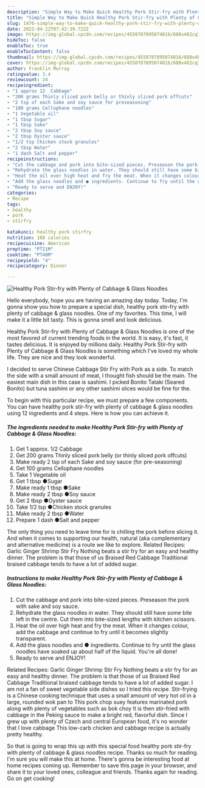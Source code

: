 ```yaml
---
description: "Simple Way to Make Quick Healthy Pork Stir-fry with Plenty of Cabbage & Glass Noodles"
title: "Simple Way to Make Quick Healthy Pork Stir-fry with Plenty of Cabbage & Glass Noodles"
slug: 1476-simple-way-to-make-quick-healthy-pork-stir-fry-with-plenty-of-cabbage-and-amp-glass-noodles
date: 2022-04-22T07:42:39.722Z
image: https://img-global.cpcdn.com/recipes/4550707895074816/680x482cq70/healthy-pork-stir-fry-with-plenty-of-cabbage-glass-noodles-recipe-main-photo.jpg
hideToc: false
enableToc: true
enableTocContent: false
thumbnail: https://img-global.cpcdn.com/recipes/4550707895074816/680x482cq70/healthy-pork-stir-fry-with-plenty-of-cabbage-glass-noodles-recipe-main-photo.jpg
cover: https://img-global.cpcdn.com/recipes/4550707895074816/680x482cq70/healthy-pork-stir-fry-with-plenty-of-cabbage-glass-noodles-recipe-main-photo.jpg
author: Franklin Murray
ratingvalue: 3.4
reviewcount: 24
recipeingredient:
- "1 approx 12  Cabbage"
- "200 grams Thinly sliced pork belly or thinly sliced pork offcuts"
- "2 tsp of each Sake and soy sauce for preseasoning"
- "100 grams Cellophane noodles"
- "1 Vegetable oil"
- "1 tbsp Sugar"
- "1 tbsp Sake"
- "2 tbsp Soy sauce"
- "2 tbsp Oyster sauce"
- "1/2 tsp Chicken stock granules"
- "2 tbsp Water"
- "1 dash Salt and pepper"
recipeinstructions:
- "Cut the cabbage and pork into bite-sized pieces. Preseason the pork with sake and soy sauce."
- "Rehydrate the glass noodles in water. They should still have some bite left in the centre. Cut them into bite-sized lengths with kitchen scissors."
- "Heat the oil over high heat and fry the meat. When it changes colour, add the cabbage and continue to fry until it becomes slightly transparent."
- "Add the glass noodles and ● ingredients. Continue to fry until the glass noodles have soaked up about half of the liquid. You&#39;re all done!"
- "Ready to serve and ENJOY!"
categories:
- Recipe
tags:
- healthy
- pork
- stirfry

katakunci: healthy pork stirfry 
nutrition: 168 calories
recipecuisine: American
preptime: "PT21M"
cooktime: "PT40M"
recipeyield: "4"
recipecategory: Dinner

---
```



![Healthy Pork Stir-fry with Plenty of Cabbage & Glass Noodles](https://img-global.cpcdn.com/recipes/4550707895074816/680x482cq70/healthy-pork-stir-fry-with-plenty-of-cabbage-glass-noodles-recipe-main-photo.jpg)

Hello everybody, hope you are having an amazing day today. Today, I'm gonna show you how to prepare a special dish, healthy pork stir-fry with plenty of cabbage & glass noodles. One of my favorites. This time, I will make it a little bit tasty. This is gonna smell and look delicious.

Healthy Pork Stir-fry with Plenty of Cabbage & Glass Noodles is one of the most favored of current trending foods in the world. It is easy, it's fast, it tastes delicious. It is enjoyed by millions daily. Healthy Pork Stir-fry with Plenty of Cabbage & Glass Noodles is something which I've loved my whole life. They are nice and they look wonderful.

I decided to serve Chinese Cabbage Stir Fry with Pork as a side. To match the side with a small amount of meat, I thought fish should be the main. The easiest main dish in this case is sashimi. I picked Bonito Tataki (Seared Bonito) but tuna sashimi or any other sashimi slices would be fine for the.


To begin with this particular recipe, we must prepare a few components. You can have healthy pork stir-fry with plenty of cabbage & glass noodles using 12 ingredients and 4 steps. Here is how you can achieve it.

<!--inarticleads1-->

##### The ingredients needed to make Healthy Pork Stir-fry with Plenty of Cabbage & Glass Noodles:

1. Get 1 approx. 1/2  Cabbage
1. Get 200 grams Thinly sliced pork belly (or thinly sliced pork offcuts)
1. Make ready 2 tsp of each Sake and soy sauce (for pre-seasoning)
1. Get 100 grams Cellophane noodles
1. Take 1 Vegetable oil
1. Get 1 tbsp ●Sugar
1. Make ready 1 tbsp ●Sake
1. Make ready 2 tbsp ●Soy sauce
1. Get 2 tbsp ●Oyster sauce
1. Take 1/2 tsp ●Chicken stock granules
1. Make ready 2 tbsp ●Water
1. Prepare 1 dash ●Salt and pepper


The only thing you need to leave time for is chilling the pork before slicing it. And when it comes to supporting our health, natural (aka complementary and alternative medicine) is a route we like to explore. Related Recipes: Garlic Ginger Shrimp Stir Fry Nothing beats a stir fry for an easy and healthy dinner. The problem is that those of us Braised Red Cabbage Traditional braised cabbage tends to have a lot of added sugar. 

<!--inarticleads2-->

##### Instructions to make Healthy Pork Stir-fry with Plenty of Cabbage & Glass Noodles:

1. Cut the cabbage and pork into bite-sized pieces. Preseason the pork with sake and soy sauce.
1. Rehydrate the glass noodles in water. They should still have some bite left in the centre. Cut them into bite-sized lengths with kitchen scissors.
1. Heat the oil over high heat and fry the meat. When it changes colour, add the cabbage and continue to fry until it becomes slightly transparent.
1. Add the glass noodles and ● ingredients. Continue to fry until the glass noodles have soaked up about half of the liquid. You&#39;re all done!
1. Ready to serve and ENJOY!

Related Recipes: Garlic Ginger Shrimp Stir Fry Nothing beats a stir fry for an easy and healthy dinner. The problem is that those of us Braised Red Cabbage Traditional braised cabbage tends to have a lot of added sugar. I am not a fan of sweet vegetable side dishes so I tried this recipe. Stir-frying is a Chinese cooking technique that uses a small amount of very hot oil in a large, rounded wok pan to This pork chop suey features marinated pork along with plenty of vegetables such as bok choy It is then stir-fried with cabbage in the Peking sauce to make a bright red, flavorful dish. Since I grew up with plenty of Czech and central European food, it&#39;s no wonder that I love cabbage This low-carb chicken and cabbage recipe is actually pretty healthy. 

So that is going to wrap this up with this special food healthy pork stir-fry with plenty of cabbage & glass noodles recipe. Thanks so much for reading. I'm sure you will make this at home. There's gonna be interesting food at home recipes coming up. Remember to save this page in your browser, and share it to your loved ones, colleague and friends. Thanks again for reading. Go on get cooking!
